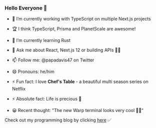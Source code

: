 ### Hello Everyone 👋

- 🔭 I’m currently working with TypeScript on multiple Next.js projects
- 🏆 I think TypeScript, Prisma and PlanetScale are awesome!
- 🌱 I’m currently learning Rust
- 💬 Ask me about React, Next.js 12 or building APIs 🤹‍♂️
- 📫 Follow me: @papadavis47 on Twitter
- 😄 Pronouns: he/him

- ⚡ Fun fact: I love **Chef's Table** - a beautiful multi season series on Netflix
- ⚡ Absolute fact: Life is precious 💯
- 😀 Recent thought: "The new Warp terminal looks very cool 🏂🏼"

Check out my programming blog by clicking [here](https://comfortablefeelingdumb.com) ✅
